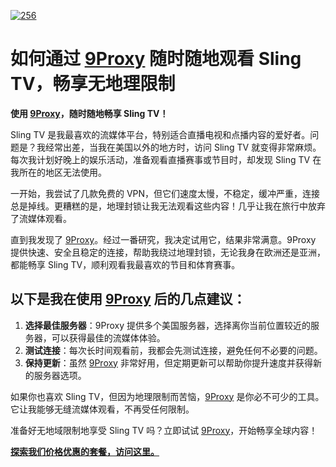 <a href='https://postimages.org/' target='_blank'><img src='https://i.postimg.cc/dtDS78WD/256.webp' border='0' alt='256'/></a>
# 如何通过 [9Proxy](https://the9proxy.short.gy/github-homepage-chloe321) 随时随地观看 Sling TV，畅享无地理限制

**使用 [9Proxy](https://the9proxy.short.gy/github-homepage-chloe321)，随时随地畅享 Sling TV！**

Sling TV 是我最喜欢的流媒体平台，特别适合直播电视和点播内容的爱好者。问题是？我经常出差，当我在美国以外的地方时，访问 Sling TV 就变得非常麻烦。每次我计划好晚上的娱乐活动，准备观看直播赛事或节目时，却发现 Sling TV 在我所在的地区无法使用。

一开始，我尝试了几款免费的 VPN，但它们速度太慢，不稳定，缓冲严重，连接总是掉线。更糟糕的是，地理封锁让我无法观看这些内容！几乎让我在旅行中放弃了流媒体观看。

直到我发现了 [9Proxy](https://the9proxy.short.gy/github-homepage-chloe321)。经过一番研究，我决定试用它，结果非常满意。9Proxy 提供快速、安全且稳定的连接，帮助我绕过地理封锁，无论我身在欧洲还是亚洲，都能畅享 Sling TV，顺利观看我最喜欢的节目和体育赛事。

## 以下是我在使用 [9Proxy](https://the9proxy.short.gy/github-homepage-chloe321) 后的几点建议：

1. **选择最佳服务器**：9Proxy 提供多个美国服务器，选择离你当前位置较近的服务器，可以获得最佳的流媒体体验。
2. **测试连接**：每次长时间观看前，我都会先测试连接，避免任何不必要的问题。
3. **保持更新**：虽然 [9Proxy](https://the9proxy.short.gy/github-homepage-chloe321) 非常好用，但定期更新可以帮助你提升速度并获得新的服务器选项。

如果你也喜欢 Sling TV，但因为地理限制而苦恼，[9Proxy](https://the9proxy.short.gy/github-homepage-chloe321) 是你必不可少的工具。它让我能够无缝流媒体观看，不再受任何限制。

准备好无地域限制地享受 Sling TV 吗？立即试试 [9Proxy](https://the9proxy.short.gy/github-homepage-chloe321)，开始畅享全球内容！

**[探索我们价格优惠的套餐，访问这里。](https://the9proxy.short.gy/github-pricing-chloe321)**

